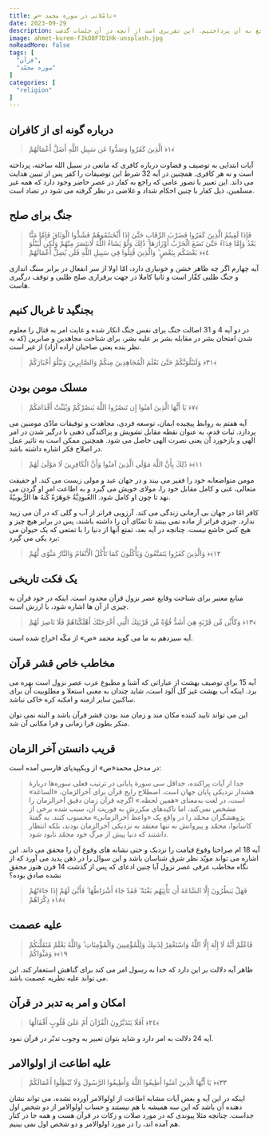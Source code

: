 ```yaml
---
title: تامّلاتی در سوره محمد «ص»
date: 2023-09-29
description: با دوستان همراه، مدتی به صورت جمعی سوره محمّد «ص» را خواندیم و به گفتگو راجع به آن پرداختیم. این تقریری است از آنچه در آن جلسات گذشت ...
image: ahmet-kurem-fJkO8F7D1Hk-unsplash.jpg
noReadMore: false
tags: [
  "قرآن",
  "سوره محمّد"
]
categories: [
  "religion"
]
---
```


## درباره گونه ای از کافران

> الَّذِينَ كَفَرُوا وَصَدُّوا عَن سَبِيلِ اللَّهِ أَضَلَّ أَعْمَالَهُمْ ‎﴿١﴾

آیات ابتدایی به توصیف و قضاوت درباره کافری که مانعی در سبیل الله ساخته، پرداخته است و نه هر کافری. همچنین در آیه 32 شرط این توصیفات را کفر پس از تبیین هدایت می داند. این تعبیر با تصور عامی که راجع به کفار در عصر حاضر وجود دارد که همه غیر مسلمین، ذیل کفار با چنین احکام شداد و غلاضی در نظر گرفته می شود در تضاد است.

## جنگ برای صلح

> فَإِذَا لَقِيتُمُ الَّذِينَ كَفَرُوا فَضَرْبَ الرِّقَابِ حَتَّىٰ إِذَا أَثْخَنتُمُوهُمْ فَشُدُّوا الْوَثَاقَ فَإِمَّا مَنًّا بَعْدُ وَإِمَّا فِدَاءً حَتَّىٰ تَضَعَ الْحَرْبُ أَوْزَارَهَا ۚ ذَٰلِكَ وَلَوْ يَشَاءُ اللَّهُ لَانتَصَرَ مِنْهُمْ وَلَٰكِن لِّيَبْلُوَ بَعْضَكُم بِبَعْضٍ ۗ وَالَّذِينَ قُتِلُوا فِي سَبِيلِ اللَّهِ فَلَن يُضِلَّ أَعْمَالَهُمْ ‎﴿٤﴾‏

آیه چهارم اگر چه ظاهر خشن و خونباری دارد، امّا اولا از سر انفعال در برابر سنگ اندازی و جنگ طلبی کفّار است و ثانیا کاملا در جهت برقراری صلح طلبی و توقف درگیری هاست.


 ## بجنگید تا غربال کنیم

در دو آیه 4 و 31 اصالت جنگ برای نفس جنگ انکار شده و غایت امر به قتال را معلوم شدن امتحان بشر در مقابله بشر بر علیه بشر، برای شناخت مجاهدین و صابرین (که به نظر بنده یعنی صاحبان اراده آزاد) از غیر است.

> وَلَنَبْلُوَنَّكُمْ حَتَّىٰ نَعْلَمَ الْمُجَاهِدِينَ مِنكُمْ وَالصَّابِرِينَ وَنَبْلُوَ أَخْبَارَكُمْ ‎﴿٣١﴾

## مسلک مومن بودن

> يَا أَيُّهَا الَّذِينَ آمَنُوا إِن تَنصُرُوا اللَّهَ يَنصُرْكُمْ وَيُثَبِّتْ أَقْدَامَكُمْ ‎﴿٧﴾

آیه هفتم به روابط پیچیده ایمان، توسعه فردی، مجاهدت و توفیقات مادّی مومنین می پردازد. ثبات قدم، به عنوان نقطه مقابل تشویش و پراکندگی ذهنی با درگیر شدن در امر الهی و بازخورد آن یعنی نصرت الهی حاصل می شود. همچنین ممکن است به تاثیر عمل در اصلاح فکر اشاره داشته باشد.

> ذَٰلِكَ بِأَنَّ اللَّهَ مَوْلَى الَّذِينَ آمَنُوا وَأَنَّ الْكَافِرِينَ لَا مَوْلَىٰ لَهُمْ ‎﴿١١﴾‏

مومن متواضعانه خود را فقیر می بیند و در جهان عبد و مولی زیست می کند.
او حقیقت متعالی، غنی و کامل مقابل خود را، مولای خویش می گیرد و به اطاعت امر او گردن می نهد تا چون او کامل شود. االعُبودِيَّةُ جَوهَرَةٌ كُنهُ ها الرُّبوبيّةُ.

کافر امّا در جهان بی آرمانی زندگی می کند. آرزویی فراتر از آب و گلی که در آن می زیید ندارد. چیزی فراتر از ماده نمی بینند تا تمنّای آن را داشته باشند، پس در برابر هیچ چیز و هیچ کس خاشع نیست. چنانچه در آیه بعد، تمتع آنها از دنیا را با تمتعی که یک حیوان می برد یکی می گیرد:

> وَالَّذِينَ كَفَرُوا يَتَمَتَّعُونَ وَيَأْكُلُونَ كَمَا تَأْكُلُ الْأَنْعَامُ وَالنَّارُ مَثْوًى لَّهُمْ ‎﴿١٢﴾‏

## یک فکت تاریخی

منابع معتبر برای شناخت وقایع عصر نزول قرآن محدود است. اینکه در خود قرآن به چیزی از آن ها اشاره شود، با ارزش است.

> وَكَأَيِّن مِّن قَرْيَةٍ هِيَ أَشَدُّ قُوَّةً مِّن قَرْيَتِكَ الَّتِي أَخْرَجَتْكَ أَهْلَكْنَاهُمْ فَلَا نَاصِرَ لَهُمْ ‎﴿١٣﴾

آیه سیزدهم به ما می گوید محمد «ص» از مکّه اخراج شده است.

## مخاطب خاص قشر قرآن

آیه 15 برای توصیف بهشت از عباراتی که آشنا و مطبوع عرب عصر نزول است بهره می برد. اینکه آب بهشت غیر گل آلود است، شاید چندان به معنی استعلا و مطلوبیت آن برای ساکنین سایر ازمنه و امکنه کره خاکی نباشد.

 این می تواند تایید کننده مکان مند و زمان مند بودن قشر قرآن باشد و البته نمی توان منکر بطون فرا زمانی و فرا مکانی آن شد.
 
 ## قریب دانستن آخر الزمان
 
 در مدخل محمد«ص» از ویکیپدیای فارسی آمده است:
 
 > جدا از آیات پراکنده، حداقل سی سورهٔ پایانی در ترتیب فعلی سوره‌ها دربارهٔ هشدار نزدیکی پایان جهان است. اصطلاح رایج قرآن برای آخرالزمان، «الساعَة» است، در لغت به‌معنای «همین لحظه.» اگرچه قرآن زمان دقیق آخرالزمان را مشخص نمی‌کند، اما تاکیدهای مکررش به فوریت آن، سبب شده برخی از پژوهشگران محمّد را در واقع یک «واعظ آخرالزمانی» محسوب کنند. به گفتهٔ کاسانوا، محمّد و پیروانش نه تنها معتقد به نزدیکی آخرالزمان بودند، بلکه انتظار داشتند که دنیا پیش از مرگِ خود محمّد نابود شود.
 
 آیه 18 ام صراحتا وقوع قیامت را نزدیک و حتی نشانه های وقوع آن را محقق می داند. این اشاره می تواند مویّد نظر شرق شناسان باشد و این سوال را در ذهن پدید می آورد که از نگاه مخاطب عرفی عصر نزول آیا چنین ادعای که پس از گذشت 14 قرن هنوز محقق نشده صادق بوده؟
 
 > فَهَلْ يَنظُرُونَ إِلَّا السَّاعَةَ أَن تَأْتِيَهُم بَغْتَةً ۖ فَقَدْ جَاءَ أَشْرَاطُهَا ۚ فَأَنَّىٰ لَهُمْ إِذَا جَاءَتْهُمْ ذِكْرَاهُمْ ‎﴿١٨﴾
 
 ## علیه عصمت
 
 > فَاعْلَمْ أَنَّهُ لَا إِلَٰهَ إِلَّا اللَّهُ وَاسْتَغْفِرْ لِذَنبِكَ وَلِلْمُؤْمِنِينَ وَالْمُؤْمِنَاتِ ۗ وَاللَّهُ يَعْلَمُ مُتَقَلَّبَكُمْ وَمَثْوَاكُمْ ‎﴿١٩﴾‏
 
 ظاهر آیه دلالت بر این دارد که خدا به رسول امر می کند برای گناهش استغفار کند. این می تواند علیه نظریه عصمت باشد.
 
 ## امکان و امر به تدبر در قرآن
 
 > أَفَلَا يَتَدَبَّرُونَ الْقُرْآنَ أَمْ عَلَىٰ قُلُوبٍ أَقْفَالُهَا ‎﴿٢٤﴾
 
  آیه 24 دلالت به امر دارد و شاید بتوان تعبیر به وجوب تدبّر در قرآن نمود.
 
 ## علیه اطاعت از اولوالامر
 
 > يَا أَيُّهَا الَّذِينَ آمَنُوا أَطِيعُوا اللَّهَ وَأَطِيعُوا الرَّسُولَ وَلَا تُبْطِلُوا أَعْمَالَكُمْ ‎﴿٣٣﴾‏
 
  اینکه در این آیه و بعض آیات مشابه اطاعت از اولوالامر آورده نشده، می تواند نشان دهنده آن باشد که این سه همیشه با هم نیستند و حساب اولوالامر از دو شخص اول جداست. چنانچه مثلا پیوندی که در مورد صلات و زکات در قرآن هست و همه جا در کنار هم آمده اند، را در مورد اولوالامر و دو شخص اول نمی بینیم.
 
 
 



